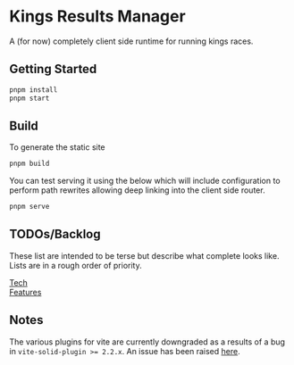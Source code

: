 # Kings Results Manager

A (for now) completely client side runtime for running kings races.

## Getting Started

```bash
pnpm install
pnpm start
```

## Build

To generate the static site
```bash
pnpm build
```

You can test serving it using the below which will include configuration to
perform path rewrites allowing deep linking into the client side router.
```bash
pnpm serve
```

## TODOs/Backlog

These list are intended to be terse but describe what complete looks like.
Lists are in a rough order of priority.

[Tech](./docs/TODO_TECH.md)  
[Features](./docs/TODO_FEATURES.md)

## Notes

The various plugins for vite are currently downgraded as a results of a bug
in `vite-solid-plugin >= 2.2.x`. An issue has been raised [here][vite-build-bug].

[vite-build-bug]: https://github.com/solidjs/vite-plugin-solid/issues/164

